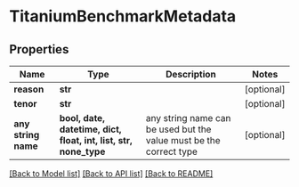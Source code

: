 # TitaniumBenchmarkMetadata


## Properties
Name | Type | Description | Notes
------------ | ------------- | ------------- | -------------
**reason** | **str** |  | [optional] 
**tenor** | **str** |  | [optional] 
**any string name** | **bool, date, datetime, dict, float, int, list, str, none_type** | any string name can be used but the value must be the correct type | [optional]

[[Back to Model list]](../README.md#documentation-for-models) [[Back to API list]](../README.md#documentation-for-api-endpoints) [[Back to README]](../README.md)


